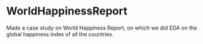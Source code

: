 # WorldHappinessReport
Made a case study on World Happiness Report, on which we did EDA on the global happiness index of all the countries.
